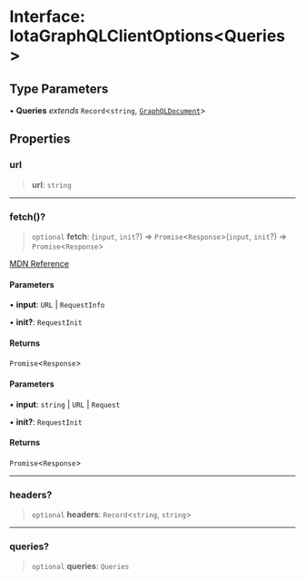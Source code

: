 # Interface: IotaGraphQLClientOptions\<Queries\>

## Type Parameters

• **Queries** _extends_ `Record`\<`string`, [`GraphQLDocument`](../type-aliases/GraphQLDocument.md)\>

## Properties

### url

> **url**: `string`

---

### fetch()?

> `optional` **fetch**: (`input`, `init`?) => `Promise`\<`Response`\>(`input`, `init`?) => `Promise`\<`Response`\>

[MDN Reference](https://developer.mozilla.org/docs/Web/API/fetch)

#### Parameters

• **input**: `URL` \| `RequestInfo`

• **init?**: `RequestInit`

#### Returns

`Promise`\<`Response`\>

#### Parameters

• **input**: `string` \| `URL` \| `Request`

• **init?**: `RequestInit`

#### Returns

`Promise`\<`Response`\>

---

### headers?

> `optional` **headers**: `Record`\<`string`, `string`\>

---

### queries?

> `optional` **queries**: `Queries`
